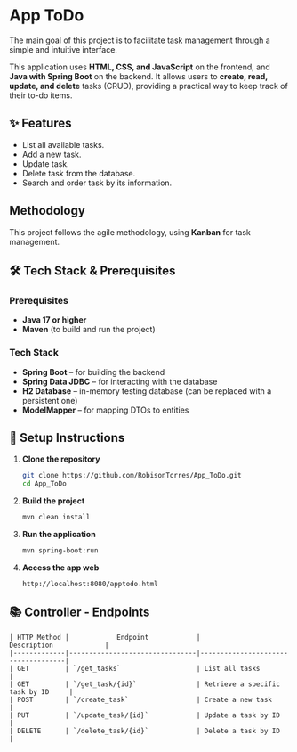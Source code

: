 # App ToDo

The main goal of this project is to facilitate task management through a simple and intuitive interface. 

This application uses **HTML, CSS, and JavaScript** on the frontend, and **Java with Spring Boot** on the backend. It allows users to **create, read, update, and delete** tasks (CRUD), providing a practical way to keep track of their to-do items.

## ✨ Features
- List all available tasks.
- Add a new task.
- Update task.
- Delete task from the database.
- Search and order task by its information.

## Methodology
This project follows the agile methodology, using **Kanban** for task management.

## 🛠️ Tech Stack & Prerequisites

### Prerequisites
- **Java 17 or higher**
- **Maven** (to build and run the project)

### Tech Stack
- **Spring Boot** – for building the backend
- **Spring Data JDBC** – for interacting with the database
- **H2 Database** – in-memory testing database (can be replaced with a persistent one)
- **ModelMapper** – for mapping DTOs to entities

## 🚀 Setup Instructions

1. **Clone the repository**
   ```bash
   git clone https://github.com/RobisonTorres/App_ToDo.git
   cd App_ToDo
   ```

2. **Build the project**
   ```bash
   mvn clean install
   ```

3. **Run the application**
   ```bash
   mvn spring-boot:run
   ```

4. **Access the app web**
   ```
   http://localhost:8080/apptodo.html
   ```

## 📚 Controller - Endpoints

```
| HTTP Method |            Endpoint            |            Description             |
|-------------|--------------------------------|------------------------------------|
| GET         | `/get_tasks`                   | List all tasks                     |
| GET         | `/get_task/{id}`               | Retrieve a specific task by ID     |
| POST        | `/create_task`                 | Create a new task                  |
| PUT         | `/update_task/{id}`            | Update a task by ID                |
| DELETE      | `/delete_task/{id}`            | Delete a task by ID                |
```